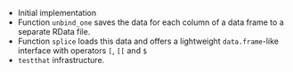 * Initial implementation
* Function `unbind_one` saves the data for each column of a data frame to a
  separate RData file.
* Function `splice` loads this data and offers a lightweight `data.frame`-like
  interface with operators `[`, `[[` and `$`
* `testthat` infrastructure.
